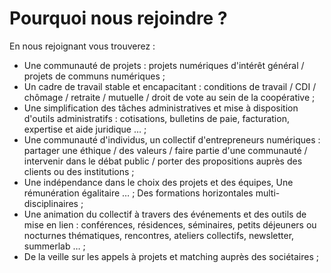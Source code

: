 # Pourquoi nous rejoindre ?

En nous rejoignant vous trouverez : 

- Une communauté de projets : projets numériques d'intérêt général / projets de communs numériques ;
- Un cadre de travail stable et  encapacitant : conditions de travail / CDI / chômage / retraite / mutuelle / droit de vote au sein de la coopérative ;
- Une simplification des tâches administratives et mise à disposition d'outils administratifs : cotisations, bulletins de paie, facturation, expertise et aide juridique … ;
- Une communauté d'individus, un collectif d'entrepreneurs numériques : partager une éthique / des valeurs / faire partie d'une communauté / intervenir dans le débat public / porter des propositions auprès des clients ou des institutions ;
- Une indépendance dans le choix des projets et des équipes, 
Une rémunération égalitaire … ;
Des formations horizontales multi-disciplinaires ;
- Une animation du collectif à travers des événements et des outils de mise en lien : conférences, résidences, séminaires, petits déjeuners ou nocturnes thématiques, rencontres, ateliers collectifs, newsletter, summerlab … ;
- De la veille sur les appels à projets et matching auprès des sociétaires ;
